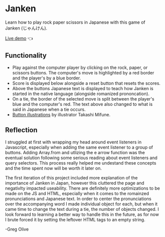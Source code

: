 # Janken

Learn how to play rock paper scissors in Japanese with this game of Janken (じゃんけん).

[Live demo](https://gregolive.github.io/janken/) 👈

## Functionality

- Play against the computer player by clicking on the rock, paper, or scissors buttons. The computer's move is highlighted by a red border and the player's by a blue border.
- Score is displayed below alongside a reset button that resets the scores.
- Above the buttons Japanese text is displayed to teach how Janken is started in the native language (alongside romanized prononcation).
- On a tie, the border of the selected move is split between the player's blue and the computer's red. The text above also changed to what is said in Japanese when a tie occurs.
- [Button illustrations](https://www.irasutoya.com/2013/07/blog-post_5608.html) by illustrator Takashi Mifune.

## Reflection

I struggled at first with wrapping my head around event listeners in Javascript, especially when adding the same event listener to a group of buttons. Adding Array.from and utlizing the e arrow function was the eventual solution following some serious reading about event listeners and query selectors. This process really helped me undestand these concepts and the time spent now will be worth it later on.

The first iteration of this project included more explanation of the importance of Janken in Japan, however this cluttered the page and negativlty impacted useability. There are definitely more optimizations to be made on the JS and HTML, especially when it comes to the romainzed pronunciations and Japanese text. In order to center the pronunciations over the accompanying word I made individual object for each, but when it came time to change the text during a tie, the number of objects changed. I look forward to learning a better way to handle this in the future, as for now I brute forced it by setting the leftover HTML tags to an empty string.

-Greg Olive